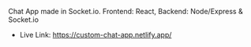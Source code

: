 Chat App made in Socket.io.
Frontend: React, Backend: Node/Express & Socket.io

- Live Link: https://custom-chat-app.netlify.app/